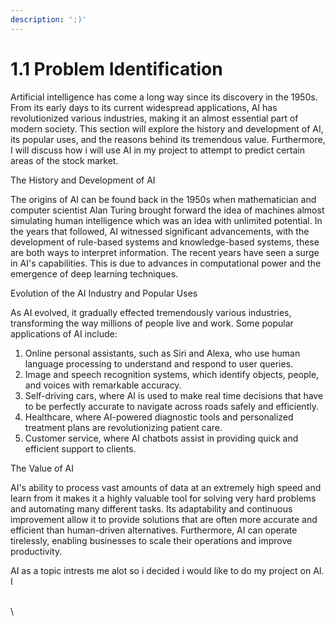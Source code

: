 ```yaml
---
description: ':)'
---
```


# 1.1 Problem Identification

Artificial intelligence has come a long way since its discovery in the 1950s. From its early days to its current widespread applications, AI has revolutionized various industries, making it an almost essential part of modern society. This section will explore the history and development of AI, its popular uses, and the reasons behind its tremendous value. Furthermore, I will discuss how i will use AI in my project to attempt to predict certain areas of the stock market.

The History and Development of AI

The origins of AI can be found back in the 1950s when mathematician and computer scientist Alan Turing brought forward the idea of machines almost simulating human intelligence which was an idea with unlimited potential. In the years that followed, AI witnessed significant advancements, with the development of rule-based systems and knowledge-based systems, these are both ways to interpret information. The recent years have seen a surge in AI's capabilities. This is due to advances in computational power and the emergence of deep learning techniques.

Evolution of the AI Industry and Popular Uses

As AI evolved, it gradually effected tremendously various industries, transforming the way millions of people live and work. Some popular applications of AI include:

1. Online personal assistants, such as Siri and Alexa, who use human language processing to understand and respond to user queries.
2. Image and speech recognition systems, which identify objects, people, and voices with remarkable accuracy.
3. Self-driving cars, where AI is used to make real time decisions that have to be perfectly accurate to navigate across roads safely and efficiently.
4. Healthcare, where AI-powered diagnostic tools and personalized treatment plans are revolutionizing patient care.
5. Customer service, where AI chatbots assist in providing quick and efficient support to clients.

The Value of AI

AI's ability to process vast amounts of data at an extremely high speed and learn from it makes it a highly valuable tool for solving very hard problems and automating many different tasks. Its adaptability and continuous improvement allow it to provide solutions that are often more accurate and efficient than human-driven alternatives. Furthermore, AI can operate tirelessly, enabling businesses to scale their operations and improve productivity.



AI as a topic intrests me alot so i decided i would like to do my project on AI. I

\
\

